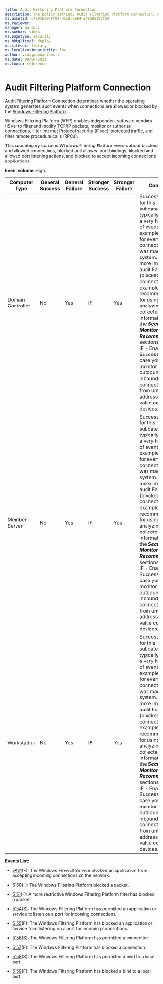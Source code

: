 ```yaml
---
title: Audit Filtering Platform Connection 
description: The policy setting, Audit Filtering Platform Connection, decides if audit events are generated when connections are allow/blocked by Windows Filtering Platform.
ms.assetid: d72936e9-ff01-4d18-b864-a4958815df59
ms.reviewer: 
manager: aaroncz
ms.author: vinpa
ms.pagetype: security
ms.mktglfcycl: deploy
ms.sitesec: library
ms.localizationpriority: low
author: vinaypamnani-msft
ms.date: 09/06/2021
ms.topic: reference
---
```


# Audit Filtering Platform Connection


Audit Filtering Platform Connection determines whether the operating system generates audit events when connections are allowed or blocked by the [Windows Filtering Platform](/windows/win32/fwp/windows-filtering-platform-start-page).

Windows Filtering Platform (WFP) enables independent software vendors (ISVs) to filter and modify TCP/IP packets, monitor or authorize connections, filter Internet Protocol security (IPsec)-protected traffic, and filter remote procedure calls (RPCs).

This subcategory contains Windows Filtering Platform events about blocked and allowed connections, blocked and allowed port bindings, blocked and allowed port listening actions, and blocked to accept incoming connections applications.

**Event volume**: High.

| Computer Type     | General Success | General Failure | Stronger Success | Stronger Failure | Comments                                                                                                                                                                                                                                                                                                                                                                                                                                                                                                                                                                   |
|-------------------|-----------------|-----------------|------------------|------------------|----------------------------------------------------------------------------------------------------------------------------------------------------------------------------------------------------------------------------------------------------------------------------------------------------------------------------------------------------------------------------------------------------------------------------------------------------------------------------------------------------------------------------------------------------------------------------|
| Domain Controller | No              | Yes             | IF               | Yes              | Success auditing for this subcategory typically generates a very high volume of events, for example, one event for every connection that was made to the system. It is much more important to audit Failure events (blocked connections, for example). For recommendations for using and analyzing the collected information, see the ***Security Monitoring Recommendations*** sections.<br>IF - Enable Success audit in case you need to monitor successful outbound or inbound connections to and from untrusted IP addresses on high value computers or devices. |
| Member Server     | No              | Yes             | IF               | Yes              | Success auditing for this subcategory typically generates a very high volume of events, for example, one event for every connection that was made to the system. It is much more important to audit Failure events (blocked connections, for example). For recommendations for using and analyzing the collected information, see the ***Security Monitoring Recommendations*** sections.<br>IF - Enable Success audit in case you need to monitor successful outbound or inbound connections to and from untrusted IP addresses on high value computers or devices. |
| Workstation       | No              | Yes             | IF               | Yes              | Success auditing for this subcategory typically generates a very high volume of events, for example, one event for every connection that was made to the system. It is much more important to audit Failure events (blocked connections, for example). For recommendations for using and analyzing the collected information, see the ***Security Monitoring Recommendations*** sections.<br>IF - Enable Success audit in case you need to monitor successful outbound or inbound connections to and from untrusted IP addresses on high value computers or devices. |

**Events List:**

-   [5031](event-5031.md)(F): The Windows Firewall Service blocked an application from accepting incoming connections on the network.

-   [5150](event-5150.md)(-): The Windows Filtering Platform blocked a packet.

-   [5151](event-5151.md)(-): A more restrictive Windows Filtering Platform filter has blocked a packet.

-   [5154](event-5154.md)(S): The Windows Filtering Platform has permitted an application or service to listen on a port for incoming connections.

-   [5155](event-5155.md)(F): The Windows Filtering Platform has blocked an application or service from listening on a port for incoming connections.

-   [5156](event-5156.md)(S): The Windows Filtering Platform has permitted a connection.

-   [5157](event-5157.md)(F): The Windows Filtering Platform has blocked a connection.

-   [5158](event-5158.md)(S): The Windows Filtering Platform has permitted a bind to a local port.

-   [5159](event-5159.md)(F): The Windows Filtering Platform has blocked a bind to a local port.